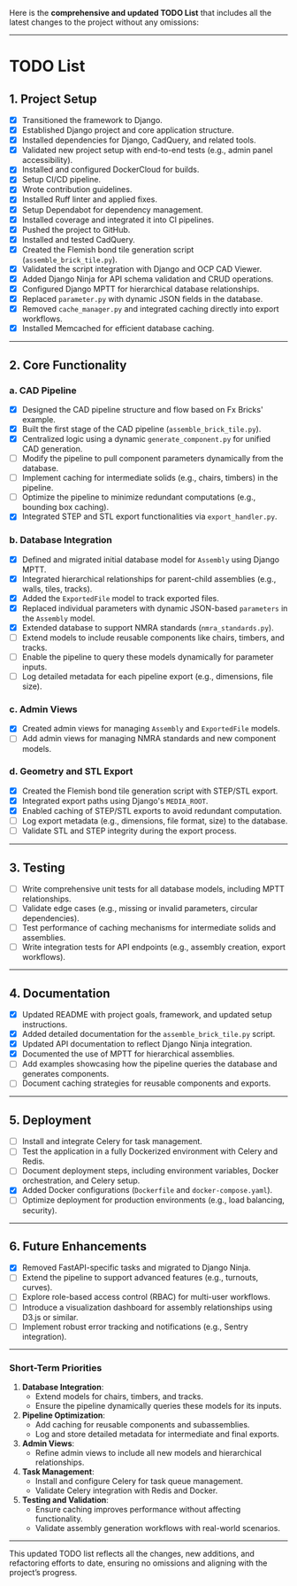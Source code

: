 Here is the **comprehensive and updated TODO List** that includes all the latest changes to the project without any omissions:

---

# **TODO List**

## **1. Project Setup**
- [x] Transitioned the framework to Django.  
- [x] Established Django project and core application structure.  
- [x] Installed dependencies for Django, CadQuery, and related tools.  
- [x] Validated new project setup with end-to-end tests (e.g., admin panel accessibility).  
- [x] Installed and configured DockerCloud for builds.  
- [x] Setup CI/CD pipeline.  
- [x] Wrote contribution guidelines.  
- [x] Installed Ruff linter and applied fixes.  
- [x] Setup Dependabot for dependency management.  
- [x] Installed coverage and integrated it into CI pipelines.  
- [x] Pushed the project to GitHub.  
- [x] Installed and tested CadQuery.  
- [x] Created the Flemish bond tile generation script (`assemble_brick_tile.py`).  
- [x] Validated the script integration with Django and OCP CAD Viewer.  
- [x] Added Django Ninja for API schema validation and CRUD operations.  
- [x] Configured Django MPTT for hierarchical database relationships.  
- [x] Replaced `parameter.py` with dynamic JSON fields in the database.  
- [x] Removed `cache_manager.py` and integrated caching directly into export workflows.  
- [x] Installed Memcached for efficient database caching.  

---

## **2. Core Functionality**

### **a. CAD Pipeline**
- [x] Designed the CAD pipeline structure and flow based on Fx Bricks' example.  
- [x] Built the first stage of the CAD pipeline (`assemble_brick_tile.py`).  
- [x] Centralized logic using a dynamic `generate_component.py` for unified CAD generation.  
- [ ] Modify the pipeline to pull component parameters dynamically from the database.  
- [ ] Implement caching for intermediate solids (e.g., chairs, timbers) in the pipeline.  
- [ ] Optimize the pipeline to minimize redundant computations (e.g., bounding box caching).  
- [x] Integrated STEP and STL export functionalities via `export_handler.py`.  

### **b. Database Integration**
- [x] Defined and migrated initial database model for `Assembly` using Django MPTT.  
- [x] Integrated hierarchical relationships for parent-child assemblies (e.g., walls, tiles, tracks).  
- [x] Added the `ExportedFile` model to track exported files.  
- [x] Replaced individual parameters with dynamic JSON-based `parameters` in the `Assembly` model.  
- [x] Extended database to support NMRA standards (`nmra_standards.py`).  
- [ ] Extend models to include reusable components like chairs, timbers, and tracks.  
- [ ] Enable the pipeline to query these models dynamically for parameter inputs.  
- [ ] Log detailed metadata for each pipeline export (e.g., dimensions, file size).  

### **c. Admin Views**
- [x] Created admin views for managing `Assembly` and `ExportedFile` models.  
- [ ] Add admin views for managing NMRA standards and new component models.  

### **d. Geometry and STL Export**
- [x] Created the Flemish bond tile generation script with STEP/STL export.  
- [x] Integrated export paths using Django's `MEDIA_ROOT`.  
- [x] Enabled caching of STEP/STL exports to avoid redundant computation.  
- [ ] Log export metadata (e.g., dimensions, file format, size) to the database.  
- [ ] Validate STL and STEP integrity during the export process.  

---

## **3. Testing**
- [ ] Write comprehensive unit tests for all database models, including MPTT relationships.  
- [ ] Validate edge cases (e.g., missing or invalid parameters, circular dependencies).  
- [ ] Test performance of caching mechanisms for intermediate solids and assemblies.  
- [ ] Write integration tests for API endpoints (e.g., assembly creation, export workflows).  

---

## **4. Documentation**
- [x] Updated README with project goals, framework, and updated setup instructions.  
- [x] Added detailed documentation for the `assemble_brick_tile.py` script.  
- [x] Updated API documentation to reflect Django Ninja integration.  
- [x] Documented the use of MPTT for hierarchical assemblies.  
- [ ] Add examples showcasing how the pipeline queries the database and generates components.  
- [ ] Document caching strategies for reusable components and exports.  

---

## **5. Deployment**
- [ ] Install and integrate Celery for task management.  
- [ ] Test the application in a fully Dockerized environment with Celery and Redis.  
- [ ] Document deployment steps, including environment variables, Docker orchestration, and Celery setup.  
- [x] Added Docker configurations (`Dockerfile` and `docker-compose.yaml`).  
- [ ] Optimize deployment for production environments (e.g., load balancing, security).  

---

## **6. Future Enhancements**
- [x] Removed FastAPI-specific tasks and migrated to Django Ninja.  
- [ ] Extend the pipeline to support advanced features (e.g., turnouts, curves).  
- [ ] Explore role-based access control (RBAC) for multi-user workflows.  
- [ ] Introduce a visualization dashboard for assembly relationships using D3.js or similar.  
- [ ] Implement robust error tracking and notifications (e.g., Sentry integration).  

---

### **Short-Term Priorities**
1. **Database Integration**:
   - Extend models for chairs, timbers, and tracks.
   - Ensure the pipeline dynamically queries these models for its inputs.
2. **Pipeline Optimization**:
   - Add caching for reusable components and subassemblies.
   - Log and store detailed metadata for intermediate and final exports.
3. **Admin Views**:
   - Refine admin views to include all new models and hierarchical relationships.
4. **Task Management**:
   - Install and configure Celery for task queue management.
   - Validate Celery integration with Redis and Docker.
5. **Testing and Validation**:
   - Ensure caching improves performance without affecting functionality.
   - Validate assembly generation workflows with real-world scenarios.  

---

This updated TODO list reflects all the changes, new additions, and refactoring efforts to date, ensuring no omissions and aligning with the project’s progress.